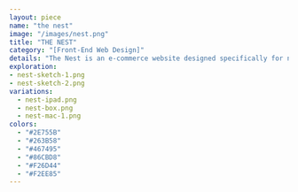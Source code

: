 ```yaml
---
layout: piece
name: "the nest"
image: "/images/nest.png"
title: "THE NEST"
category: "[Front-End Web Design]"
details: "The Nest is an e-commerce website designed specifically for niche products. It is targeted towards higher-end consumers who like to shop neat collections and items. This project outlines the wireframes and overall process in creating the final outcome. Scroll to see my process!"
exploration:
- nest-sketch-1.png
- nest-sketch-2.png
variations:
  - nest-ipad.png
  - nest-box.png
  - nest-mac-1.png
colors:
  - "#2E755B"
  - "#263B58"
  - "#467495"
  - "#86CBD8"
  - "#F26D44"
  - "#F2EE85"
---
```

